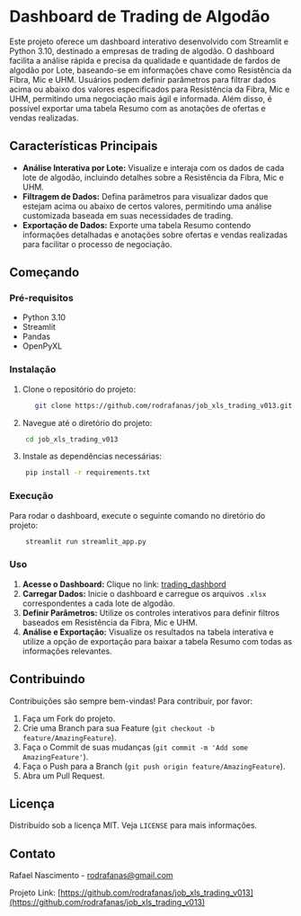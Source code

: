 # Dashboard de Trading de Algodão

Este projeto oferece um dashboard interativo desenvolvido com Streamlit e Python 3.10, destinado a empresas de trading de algodão. O dashboard facilita a análise rápida e precisa da qualidade e quantidade de fardos de algodão por Lote, baseando-se em informações chave como Resistência da Fibra, Mic e UHM. Usuários podem definir parâmetros para filtrar dados acima ou abaixo dos valores especificados para Resistência da Fibra, Mic e UHM, permitindo uma negociação mais ágil e informada. Além disso, é possível exportar uma tabela Resumo com as anotações de ofertas e vendas realizadas.

## Características Principais

- **Análise Interativa por Lote:** Visualize e interaja com os dados de cada lote de algodão, incluindo detalhes sobre a Resistência da Fibra, Mic e UHM.
- **Filtragem de Dados:** Defina parâmetros para visualizar dados que estejam acima ou abaixo de certos valores, permitindo uma análise customizada baseada em suas necessidades de trading.
- **Exportação de Dados:** Exporte uma tabela Resumo contendo informações detalhadas e anotações sobre ofertas e vendas realizadas para facilitar o processo de negociação.

## Começando

### Pré-requisitos

- Python 3.10
- Streamlit
- Pandas
- OpenPyXL

### Instalação

1. Clone o repositório do projeto:
   ```bash
      git clone https://github.com/rodrafanas/job_xls_trading_v013.git


2. Navegue até o diretório do projeto:
  ```bash
      cd job_xls_trading_v013
  ```

3. Instale as dependências necessárias:
  ```bash
      pip install -r requirements.txt
  ```
### Execução

Para rodar o dashboard, execute o seguinte comando no diretório do projeto:
  ```bash
      streamlit run streamlit_app.py
  ```
                      
### Uso

1. **Acesse o Dashboard:** Clique no link: [trading_dashbord](https://trading-app-vequis.streamlit.app/)
2. **Carregar Dados:** Inicie o dashboard e carregue os arquivos `.xlsx` correspondentes a cada lote de algodão.
3. **Definir Parâmetros:** Utilize os controles interativos para definir filtros baseados em Resistência da Fibra, Mic e UHM.
4. **Análise e Exportação:** Visualize os resultados na tabela interativa e utilize a opção de exportação para baixar a tabela Resumo com todas as informações relevantes.

## Contribuindo

Contribuições são sempre bem-vindas! Para contribuir, por favor:
1. Faça um Fork do projeto.
2. Crie uma Branch para sua Feature (`git checkout -b feature/AmazingFeature`).
3. Faça o Commit de suas mudanças (`git commit -m 'Add some AmazingFeature'`).
4. Faça o Push para a Branch (`git push origin feature/AmazingFeature`).
5. Abra um Pull Request.

## Licença

Distribuído sob a licença MIT. Veja `LICENSE` para mais informações.

## Contato

Rafael Nascimento - [rodrafanas@gmail.com](mailto:rodrafanas@gmail.com)

Projeto Link: [https://github.com/rodrafanas/job_xls_trading_v013](https://github.com/rodrafanas/job_xls_trading_v013)
